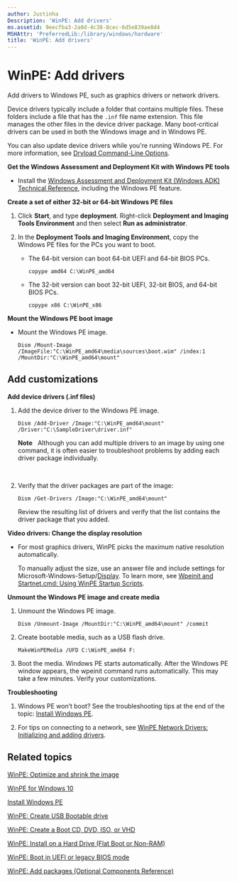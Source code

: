 ```yaml
---
author: Justinha
Description: 'WinPE: Add drivers'
ms.assetid: 9eecfba3-2a0d-4c38-8cec-6d5e839ae8d4
MSHAttr: 'PreferredLib:/library/windows/hardware'
title: 'WinPE: Add drivers'
---
```


# WinPE: Add drivers


Add drivers to Windows PE, such as graphics drivers or network drivers.

Device drivers typically include a folder that contains multiple files. These folders include a file that has the `.inf` file name extension. This file manages the other files in the device driver package. Many boot-critical drivers can be used in both the Windows image and in Windows PE.

You can also update device drivers while you're running Windows PE. For more information, see [Drvload Command-Line Options](drvload-command-line-options.md).

**Get the Windows Assessment and Deployment Kit with Windows PE tools**

-   Install the [Windows Assessment and Deployment Kit (Windows ADK) Technical Reference](http://go.microsoft.com/fwlink/p/?LinkId=526803), including the Windows PE feature.

**Create a set of either 32-bit or 64-bit Windows PE files**

1.  Click **Start**, and type **deployment**. Right-click **Deployment and Imaging Tools Environment** and then select **Run as administrator**.

2.  In the **Deployment Tools and Imaging Environment**, copy the Windows PE files for the PCs you want to boot.

    -   The 64-bit version can boot 64-bit UEFI and 64-bit BIOS PCs.

        ``` syntax
        copype amd64 C:\WinPE_amd64
        ```

    -   The 32-bit version can boot 32-bit UEFI, 32-bit BIOS, and 64-bit BIOS PCs.

        ``` syntax
        copype x86 C:\WinPE_x86
        ```

**Mount the Windows PE boot image**

-   Mount the Windows PE image.

    ``` syntax
    Dism /Mount-Image /ImageFile:"C:\WinPE_amd64\media\sources\boot.wim" /index:1 /MountDir:"C:\WinPE_amd64\mount"
    ```

## <span id="Add_customizations"></span><span id="add_customizations"></span><span id="ADD_CUSTOMIZATIONS"></span>Add customizations


**Add device drivers (.inf files)**

1.  Add the device driver to the Windows PE image.

    ``` syntax
    Dism /Add-Driver /Image:"C:\WinPE_amd64\mount" /Driver:"C:\SampleDriver\driver.inf"
    ```

    **Note**  
    Although you can add multiple drivers to an image by using one command, it is often easier to troubleshoot problems by adding each driver package individually.

     

2.  Verify that the driver packages are part of the image:

    ``` syntax
    Dism /Get-Drivers /Image:"C:\WinPE_amd64\mount"
    ```

    Review the resulting list of drivers and verify that the list contains the driver package that you added.

**Video drivers: Change the display resolution**

-   For most graphics drivers, WinPE picks the maximum native resolution automatically.

    To manually adjust the size, use an answer file and include settings for Microsoft-Windows-Setup/[Display](https://msdn.microsoft.com/library/windows/hardware/dn915285). To learn more, see [Wpeinit and Startnet.cmd: Using WinPE Startup Scripts](wpeinit-and-startnetcmd-using-winpe-startup-scripts.md).

**Unmount the Windows PE image and create media**

1.  Unmount the Windows PE image.

    ``` syntax
    Dism /Unmount-Image /MountDir:"C:\WinPE_amd64\mount" /commit
    ```

2.  Create bootable media, such as a USB flash drive.

    ``` syntax
    MakeWinPEMedia /UFD C:\WinPE_amd64 F:
    ```

3.  Boot the media. Windows PE starts automatically. After the Windows PE window appears, the wpeinit command runs automatically. This may take a few minutes. Verify your customizations.

**Troubleshooting**

1.  Windows PE won’t boot? See the troubleshooting tips at the end of the topic: [Install Windows PE](http://go.microsoft.com/fwlink/?LinkId=526830).

2.  For tips on connecting to a network, see [WinPE Network Drivers: Initializing and adding drivers](winpe-network-drivers-initializing-and-adding-drivers.md).

## <span id="related_topics"></span>Related topics

[WinPE: Optimize and shrink the image](desktop/winpe-optimize.md)

[WinPE for Windows 10](winpe-intro.md)

[Install Windows PE](http://go.microsoft.com/fwlink/?LinkId=526830)

[WinPE: Create USB Bootable drive](winpe-create-usb-bootable-drive.md)

[WinPE: Create a Boot CD, DVD, ISO, or VHD](winpe-create-a-boot-cd-dvd-iso-or-vhd.md)

[WinPE: Install on a Hard Drive (Flat Boot or Non-RAM)](winpe-install-on-a-hard-drive--flat-boot-or-non-ram.md)

[WinPE: Boot in UEFI or legacy BIOS mode](winpe-boot-in-uefi-or-legacy-bios-mode.md)

[WinPE: Add packages (Optional Components Reference)](winpe-add-packages--optional-components-reference.md)

 

 






